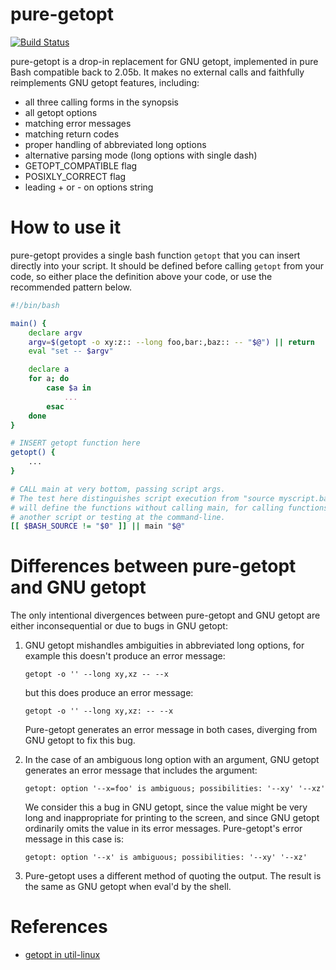 # pure-getopt

[![Build Status](https://secure.travis-ci.org/agriffis/pure-getopt.png?branch=master)](http://travis-ci.org/agriffis/pure-getopt)

pure-getopt is a drop-in replacement for GNU getopt, implemented in pure
Bash compatible back to 2.05b. It makes no external calls and faithfully
reimplements GNU getopt features, including:

 * all three calling forms in the synopsis
 * all getopt options
 * matching error messages
 * matching return codes
 * proper handling of abbreviated long options
 * alternative parsing mode (long options with single dash)
 * GETOPT_COMPATIBLE flag
 * POSIXLY_CORRECT flag
 * leading + or - on options string

# How to use it

pure-getopt provides a single bash function `getopt` that you can insert
directly into your script. It should be defined before calling `getopt` from
your code, so either place the definition above your code, or use the
recommended pattern below.

```bash
#!/bin/bash

main() {
    declare argv
    argv=$(getopt -o xy:z:: --long foo,bar:,baz:: -- "$@") || return
    eval "set -- $argv"

    declare a
    for a; do
        case $a in
            ...
        esac
    done
}

# INSERT getopt function here
getopt() {
    ...
}

# CALL main at very bottom, passing script args.
# The test here distinguishes script execution from "source myscript.bash" which
# will define the functions without calling main, for calling functions from
# another script or testing at the command-line.
[[ $BASH_SOURCE != "$0" ]] || main "$@"
```

# Differences between pure-getopt and GNU getopt

The only intentional divergences between pure-getopt and GNU getopt are
either inconsequential or due to bugs in GNU getopt:

 1. GNU getopt mishandles ambiguities in abbreviated long options, for
    example this doesn't produce an error message:
    
        getopt -o '' --long xy,xz -- --x

    but this does produce an error message:

        getopt -o '' --long xy,xz: -- --x

    Pure-getopt generates an error message in both cases, diverging from
    GNU getopt to fix this bug.

 2. In the case of an ambiguous long option with an argument, GNU getopt
    generates an error message that includes the argument:

        getopt: option '--x=foo' is ambiguous; possibilities: '--xy' '--xz'

    We consider this a bug in GNU getopt, since the value might be very
    long and inappropriate for printing to the screen, and since GNU getopt
    ordinarily omits the value in its error messages. Pure-getopt's error
    message in this case is:

        getopt: option '--x' is ambiguous; possibilities: '--xy' '--xz'

 3. Pure-getopt uses a different method of quoting the output. The result
    is the same as GNU getopt when eval'd by the shell.

# References

 * [getopt in util-linux](http://software.frodo.looijaard.name/getopt/)
